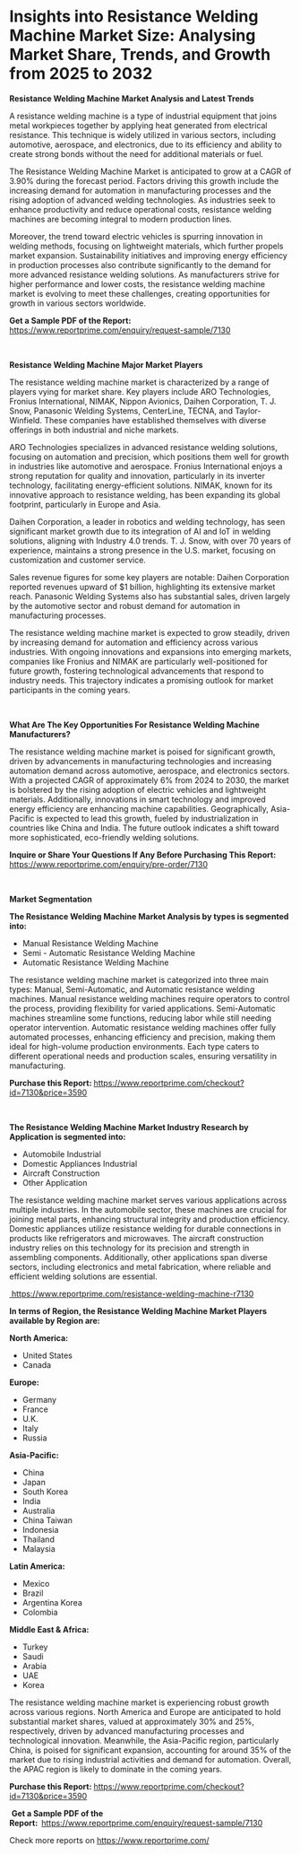 <p><h1>Insights into Resistance Welding Machine Market Size: Analysing Market Share, Trends, and Growth from 2025 to 2032</h1></p><p><strong>Resistance Welding Machine Market Analysis and Latest Trends</strong></p>
<p><p>A resistance welding machine is a type of industrial equipment that joins metal workpieces together by applying heat generated from electrical resistance. This technique is widely utilized in various sectors, including automotive, aerospace, and electronics, due to its efficiency and ability to create strong bonds without the need for additional materials or fuel. </p><p>The Resistance Welding Machine Market is anticipated to grow at a CAGR of 3.90% during the forecast period. Factors driving this growth include the increasing demand for automation in manufacturing processes and the rising adoption of advanced welding technologies. As industries seek to enhance productivity and reduce operational costs, resistance welding machines are becoming integral to modern production lines.</p><p>Moreover, the trend toward electric vehicles is spurring innovation in welding methods, focusing on lightweight materials, which further propels market expansion. Sustainability initiatives and improving energy efficiency in production processes also contribute significantly to the demand for more advanced resistance welding solutions. As manufacturers strive for higher performance and lower costs, the resistance welding machine market is evolving to meet these challenges, creating opportunities for growth in various sectors worldwide.</p></p>
<p><strong>Get a Sample PDF of the Report:&nbsp;</strong> <a href="https://www.reportprime.com/enquiry/request-sample/7130?utm_campaign=3349&utm_medium=2&utm_source=Github&utm_content=ia&utm_term=19032025&utm_id=resistance-welding-machine">https://www.reportprime.com/enquiry/request-sample/7130</a></p>
<p>&nbsp;</p>
<p><strong>Resistance Welding Machine Major Market Players</strong></p>
<p><p>The resistance welding machine market is characterized by a range of players vying for market share. Key players include ARO Technologies, Fronius International, NIMAK, Nippon Avionics, Daihen Corporation, T. J. Snow, Panasonic Welding Systems, CenterLine, TECNA, and Taylor-Winfield. These companies have established themselves with diverse offerings in both industrial and niche markets.</p><p>ARO Technologies specializes in advanced resistance welding solutions, focusing on automation and precision, which positions them well for growth in industries like automotive and aerospace. Fronius International enjoys a strong reputation for quality and innovation, particularly in its inverter technology, facilitating energy-efficient solutions. NIMAK, known for its innovative approach to resistance welding, has been expanding its global footprint, particularly in Europe and Asia.</p><p>Daihen Corporation, a leader in robotics and welding technology, has seen significant market growth due to its integration of AI and IoT in welding solutions, aligning with Industry 4.0 trends. T. J. Snow, with over 70 years of experience, maintains a strong presence in the U.S. market, focusing on customization and customer service.</p><p>Sales revenue figures for some key players are notable: Daihen Corporation reported revenues upward of $1 billion, highlighting its extensive market reach. Panasonic Welding Systems also has substantial sales, driven largely by the automotive sector and robust demand for automation in manufacturing processes.</p><p>The resistance welding machine market is expected to grow steadily, driven by increasing demand for automation and efficiency across various industries. With ongoing innovations and expansions into emerging markets, companies like Fronius and NIMAK are particularly well-positioned for future growth, fostering technological advancements that respond to industry needs. This trajectory indicates a promising outlook for market participants in the coming years.</p></p>
<p>&nbsp;</p>
<p><strong>What Are The Key Opportunities For Resistance Welding Machine Manufacturers?</strong></p>
<p><p>The resistance welding machine market is poised for significant growth, driven by advancements in manufacturing technologies and increasing automation demand across automotive, aerospace, and electronics sectors. With a projected CAGR of approximately 6% from 2024 to 2030, the market is bolstered by the rising adoption of electric vehicles and lightweight materials. Additionally, innovations in smart technology and improved energy efficiency are enhancing machine capabilities. Geographically, Asia-Pacific is expected to lead this growth, fueled by industrialization in countries like China and India. The future outlook indicates a shift toward more sophisticated, eco-friendly welding solutions.</p></p>
<p><strong>Inquire or Share Your Questions If Any Before Purchasing This Report:</strong> <a href="https://www.reportprime.com/enquiry/pre-order/7130?utm_campaign=3349&utm_medium=2&utm_source=Github&utm_content=ia&utm_term=19032025&utm_id=resistance-welding-machine">https://www.reportprime.com/enquiry/pre-order/7130</a></p>
<p>&nbsp;</p>
<p><strong>Market Segmentation</strong></p>
<p><strong>The Resistance Welding Machine Market Analysis by types is segmented into:</strong></p>
<p><ul><li>Manual Resistance Welding Machine</li><li>Semi - Automatic Resistance Welding Machine</li><li>Automatic Resistance Welding Machine</li></ul></p>
<p><p>The resistance welding machine market is categorized into three main types: Manual, Semi-Automatic, and Automatic resistance welding machines. Manual resistance welding machines require operators to control the process, providing flexibility for varied applications. Semi-Automatic machines streamline some functions, reducing labor while still needing operator intervention. Automatic resistance welding machines offer fully automated processes, enhancing efficiency and precision, making them ideal for high-volume production environments. Each type caters to different operational needs and production scales, ensuring versatility in manufacturing.</p></p>
<p><strong>Purchase this Report:&nbsp;</strong><a href="https://www.reportprime.com/checkout?id=7130&price=3590&utm_campaign=3349&utm_medium=2&utm_source=Github&utm_content=ia&utm_term=19032025&utm_id=resistance-welding-machine">https://www.reportprime.com/checkout?id=7130&price=3590</a></p>
<p>&nbsp;</p>
<p><strong>The Resistance Welding Machine Market Industry Research by Application is segmented into:</strong></p>
<p><ul><li>Automobile Industrial</li><li>Domestic Appliances Industrial</li><li>Aircraft Construction</li><li>Other Application</li></ul></p>
<p><p>The resistance welding machine market serves various applications across multiple industries. In the automobile sector, these machines are crucial for joining metal parts, enhancing structural integrity and production efficiency. Domestic appliances utilize resistance welding for durable connections in products like refrigerators and microwaves. The aircraft construction industry relies on this technology for its precision and strength in assembling components. Additionally, other applications span diverse sectors, including electronics and metal fabrication, where reliable and efficient welding solutions are essential.</p></p>
<p><a href="https://www.reportprime.com/resistance-welding-machine-r7130?utm_campaign=3349&utm_medium=2&utm_source=Github&utm_content=ia&utm_term=19032025&utm_id=resistance-welding-machine">&nbsp;https://www.reportprime.com/resistance-welding-machine-r7130</a></p>
<p><strong>In terms of Region, the Resistance Welding Machine Market Players available by Region are:</strong></p>
<p>
    <p> <strong> North America: </strong>
        <ul>
            <li>United States</li>
            <li>Canada</li>
        </ul>
        </p> 
    <p> <strong> Europe: </strong>
        <ul>
            <li>Germany</li>
            <li>France</li>
            <li>U.K.</li>
            <li>Italy</li>
            <li>Russia</li>
        </ul>
        </p> 
    <p> <strong> Asia-Pacific: </strong>
        <ul>
            <li>China</li>
            <li>Japan</li>
            <li>South Korea</li>
            <li>India</li>
            <li>Australia</li>
            <li>China Taiwan</li>
            <li>Indonesia</li>
            <li>Thailand</li>
            <li>Malaysia</li>
        </ul>
        </p> 
    <p> <strong> Latin America: </strong>
        <ul>
            <li>Mexico</li>
            <li>Brazil</li>
            <li>Argentina Korea</li>
            <li>Colombia</li>
        </ul>
        </p> 
    <p> <strong> Middle East & Africa: </strong>
        <ul>
            <li>Turkey</li>
            <li>Saudi</li>
            <li>Arabia</li>
            <li>UAE</li>
            <li>Korea</li>
        </ul>
    </p>
    </p>
<p><p>The resistance welding machine market is experiencing robust growth across various regions. North America and Europe are anticipated to hold substantial market shares, valued at approximately 30% and 25%, respectively, driven by advanced manufacturing processes and technological innovation. Meanwhile, the Asia-Pacific region, particularly China, is poised for significant expansion, accounting for around 35% of the market due to rising industrial activities and demand for automation. Overall, the APAC region is likely to dominate in the coming years.</p></p>
<p><strong>Purchase this Report: </strong><a href="https://www.reportprime.com/checkout?id=7130&price=3590&utm_campaign=3349&utm_medium=2&utm_source=Github&utm_content=ia&utm_term=19032025&utm_id=resistance-welding-machine">https://www.reportprime.com/checkout?id=7130&price=3590</a></p>
<p>&nbsp;<strong>Get a Sample PDF of the Report:&nbsp;&nbsp;</strong><a href="https://www.reportprime.com/enquiry/request-sample/7130?utm_campaign=3349&utm_medium=2&utm_source=Github&utm_content=ia&utm_term=19032025&utm_id=resistance-welding-machine">https://www.reportprime.com/enquiry/request-sample/7130</a></p>
<p><strong></strong></p>
<p>Check more reports on <a href="https://www.reportprime.com/?utm_campaign=3349&utm_medium=2&utm_source=Github&utm_content=ia&utm_term=19032025&utm_id=resistance-welding-machine">https://www.reportprime.com/</a></p>